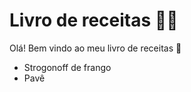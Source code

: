 # Livro de receitas :man_cook:

Olá!  Bem vindo ao meu livro de receitas :clap:

- Strogonoff de frango
-  Pavê
